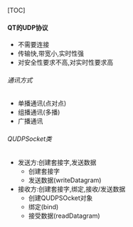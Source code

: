 [TOC]

#### QT的UDP协议
- 不需要连接
- 传输快,带宽小,实时性强
- 对安全性要求不高,对实时性要求高

###### 通讯方式
- 单播通讯(点对点)
- 组播通讯(多播)
- 广播通讯

###### QUDPSocket类
- 发送方:创建套接字,发送数据
	- 创建套接字
	- 发送数据(writeDatagram)
- 接收方:创建套接字,绑定,接收/发送数据
	- 创建QUDPSOcket对象
	- 绑定(bind)
	- 接受数据(readDatagram)
